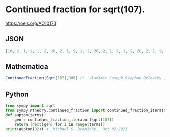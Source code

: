 # Continued fraction for sqrt\(107\)\.
https://oeis.org/A010173
## JSON
```JSON
[10, 2, 1, 9, 1, 2, 20, 2, 1, 9, 1, 2, 20, 2, 1, 9, 1, 2, 20, 2, 1, 9, 1, 2, 20, 2, 1, 9, 1, 2, 20, 2, 1, 9, 1, 2, 20, 2, 1, 9, 1, 2, 20, 2, 1, 9, 1, 2, 20, 2, 1, 9, 1, 2, 20, 2, 1, 9, 1, 2, 20, 2, 1, 9, 1, 2, 20, 2, 1, 9, 1, 2, 20, 2, 1]
```
## Mathematica
```Mathematica
ContinuedFraction[Sqrt[107],300] (* _Vladimir Joseph Stephan Orlovsky_, Mar 11 2011 *)
```
## Python
```Python
from sympy import sqrt
from sympy.ntheory.continued_fraction import continued_fraction_iterator
def aupton(terms):
    gen = continued_fraction_iterator(sqrt(107))
    return [next(gen) for i in range(terms)]
print(aupton(82)) # _Michael S. Branicky_, Oct 02 2021
```
